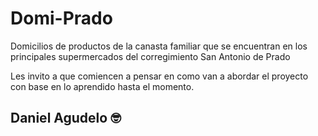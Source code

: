 # Domi-Prado
Domicilios de productos  de la canasta familiar que se encuentran en los principales supermercados del corregimiento San Antonio de Prado 

Les invito a que comiencen a pensar en como van a abordar el proyecto con base en lo aprendido hasta el momento.
## Daniel Agudelo 🤓
